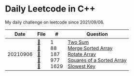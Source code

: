 # Daily Leetcode in C++
My daily challenge on leetcode since 2021/09/06.

|Date|File|#|Question|
|----|----|-|--------|
|20210906|[📄](https://github.com/vNaonLu/Leetcode-Challenge/blob/master/src/q0088.hpp)<br>[📄](https://github.com/vNaonLu/Leetcode-Challenge/blob/master/src/q0001.hpp)<br>[📄](https://github.com/vNaonLu/Leetcode-Challenge/blob/master/src/q0187.hpp)<br>[📄](https://github.com/vNaonLu/Leetcode-Challenge/blob/master/src/q0977.hpp)<br>[📄](https://github.com/vNaonLu/Leetcode-Challenge/blob/master/src/q1629.hpp)<br>|1<br>88<br>187<br>977<br>1629|[Two Sum](https://leetcode.com/problems/two-sum/)<br>[Merge Sorted Array](https://leetcode.com/problems/merge-sorted-array/)<br>[Rotate Array](https://leetcode.com/problems/rotate-array/)<br>[Squares of a Sorted Array](https://leetcode.com/problems/squares-of-a-sorted-array/)<br>[Slowest Key](https://leetcode.com/problems/slowest-key/)|